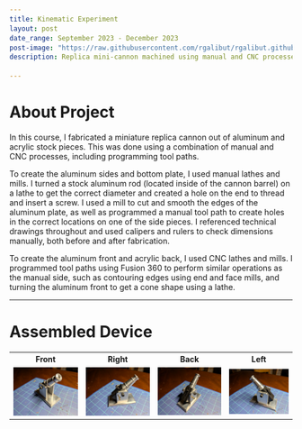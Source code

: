 ```yaml
---
title: Kinematic Experiment
layout: post
date_range: September 2023 - December 2023
post-image: "https://raw.githubusercontent.com/rgalibut/rgalibut.github.io/main/assets/images/Kinematic%20Experiment/Kinematic%20Experiment%20Cover%20Image.jpg"
description: Replica mini-cannon machined using manual and CNC processes.

---
```


# About Project 
In this course, I fabricated a miniature replica cannon out of aluminum and acrylic stock pieces. This was done using a combination of manual and CNC processes, including programming tool paths.

To create the aluminum sides and bottom plate, I used manual lathes and mills. I turned a stock aluminum rod (located inside of the cannon barrel) on a lathe to get the correct diameter and created a hole on the end to thread and insert a screw. I used a mill to cut and smooth the edges of the aluminum plate, as well as programmed a manual tool path to create holes in the correct locations on one of the side pieces. I referenced technical drawings throughout and used calipers and rulers to check dimensions manually, both before and after fabrication.

To create the aluminum front and acrylic back, I used CNC lathes and mills. I programmed tool paths using Fusion 360 to perform similar operations as the manual side, such as contouring edges using end and face mills, and turning the aluminum front to get a cone shape using a lathe.

---

# Assembled Device
<table>
  <tr>
    <th>Front</th>
    <th>Right</th>
    <th>Back</th>
    <th>Left</th>
  </tr>
  <tr>
    <td><img src="https://raw.githubusercontent.com/rgalibut/rgalibut.github.io/main/assets/images/Kinematic%20Experiment/Front%20View.jpg" alt="Front"></td>
    <td><img src="https://raw.githubusercontent.com/rgalibut/rgalibut.github.io/main/assets/images/Kinematic%20Experiment/Side%20View%20Right.jpg" alt="Right"></td>
    <td><img src="https://raw.githubusercontent.com/rgalibut/rgalibut.github.io/main/assets/images/Kinematic%20Experiment/Back%20View.jpg" alt="Back"></td>
    <td><img src="https://raw.githubusercontent.com/rgalibut/rgalibut.github.io/main/assets/images/Kinematic%20Experiment/Side%20View%20Left.jpg" alt="Left"></td>
  </tr>
</table>